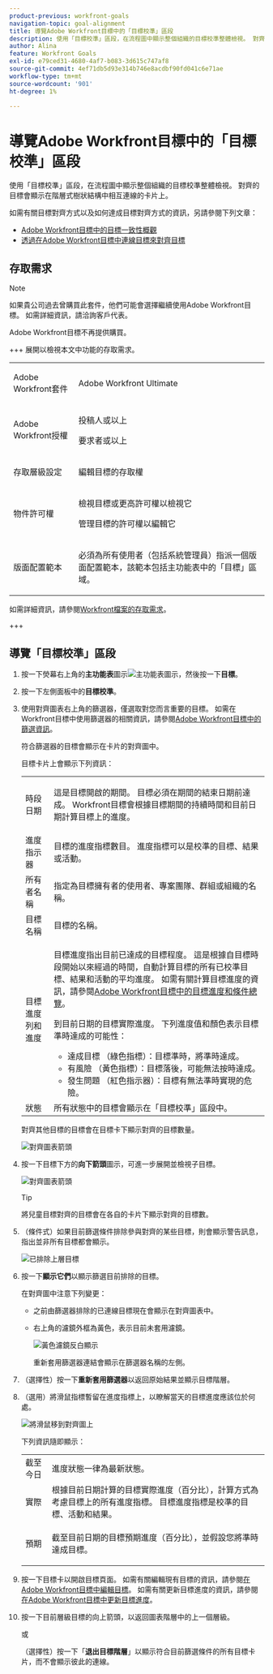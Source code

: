 ```yaml
---
product-previous: workfront-goals
navigation-topic: goal-alignment
title: 導覽Adobe Workfront目標中的「目標校準」區段
description: 使用「目標校準」區段，在流程圖中顯示整個組織的目標校準整體檢視。 對齊的目標會顯示在階層式樹狀結構中相互連線的卡片上。
author: Alina
feature: Workfront Goals
exl-id: e79ced31-4680-4af7-b083-3d615c747af8
source-git-commit: 4ef71db5d93e314b746e8acdbf90fd041c6e71ae
workflow-type: tm+mt
source-wordcount: '901'
ht-degree: 1%

---
```


# 導覽Adobe Workfront目標中的「目標校準」區段

<!--Audited P&P only: 4/2025-->

使用「目標校準」區段，在流程圖中顯示整個組織的目標校準整體檢視。 對齊的目標會顯示在階層式樹狀結構中相互連線的卡片上。

如需有關目標對齊方式以及如何達成目標對齊方式的資訊，另請參閱下列文章：

* [Adobe Workfront目標中的目標一致性概觀](../../workfront-goals/goal-alignment/goal-alignment-overview.md)
* [透過在Adobe Workfront目標中連線目標來對齊目標](../../workfront-goals/goal-alignment/align-goals-by-connecting-them.md)

## 存取需求

>[!NOTE]
>
>如果貴公司過去曾購買此套件，他們可能會選擇繼續使用Adobe Workfront目標。 如需詳細資訊，請洽詢客戶代表。
>
>Adobe Workfront目標不再提供購買。

+++ 展開以檢視本文中功能的存取需求。 

<table style="table-layout:auto"> 
 <col> 
 <col> 
 <tbody> 
  <tr>
  <td> <p>Adobe Workfront套件</p> </td> 
   <td> 
   <p>Adobe Workfront Ultimate</p>
   </td> 
  </tr> 
  <tr> 
   <td> <p>Adobe Workfront授權</p> </td> 
   <td> <p>投稿人或以上</p> 
     <p>要求者或以上</p> </td> 
  </tr>

<td><p>存取層級設定</p> </td> 
   <td> <p>編輯目標的存取權</p> </td> 
  </tr> 
  <tr> 
   <td> <p>物件許可權 </p> </td> 
   <td> <p>檢視目標或更高許可權以檢視它</p>
<p>管理目標的許可權以編輯它</p>
  <tr>
   <td role="rowheader"><p>版面配置範本</p></td>
   <td> <p>必須為所有使用者（包括系統管理員）指派一個版面配置範本，該範本包括主功能表中的「目標」區域。 </p>  
</td>
  </tr>
 </tbody> 
</table>

如需詳細資訊，請參閱[Workfront檔案的存取需求](/help/quicksilver/administration-and-setup/add-users/access-levels-and-object-permissions/access-level-requirements-in-documentation.md)。

+++ 

<!--Old:

<table style="table-layout:auto">
<col>
</col>
<col>
</col>
<tbody>
<tr>
<td role="rowheader">Adobe Workfront plan*</td>
<td> 
   <p>For the new plan and license structure:
  <ul><li>An Ultimate plan </li></ul>
   </p>
<p>For the current plan and license structure: 
<ul><li> A Pro or higher </li>
  <li>An Adobe Workfront Goals license in addition to a Workfront license.</li></ul></p>
   </td> 
</tr>
<tr>
<td role="rowheader">Adobe Workfront license*</td>
<td>
<p>New license: Contributor or higher</p>
Or
<p>Current license: Request or higher</p>  </td>
</tr>
<tr>
<td role="rowheader">Product*</td>
<td>
  <p> New product requirement: Workfront</p>
  Or
  <p>Current product requirement: In addition to a Workfront license, you must purchase a license for Adobe Workfront Goals. </p> <p>For information, see <a href="../../workfront-goals/goal-management/access-needed-for-wf-goals.md" class="MCXref xref">Requirements to use Workfront Goals</a>. </p> </td>
</tr>
<tr>
<td role="rowheader">Access level</td>
<td> <p>Edit access to Goals</p> </td>
</tr>
<tr data-mc-conditions="">
<td role="rowheader">Object permissions</td>
<td>
<div>
<p>View or higher permissions to the goal to view it</p>
<p>Manage permissions to the goal to edit it</p>
<p>For information about sharing goals, see <a href="../../workfront-goals/workfront-goals-settings/share-a-goal.md" class="MCXref xref">Share a goal in Workfront Goals</a>. </p>
</div> </td>
</tr>
<tr>
<td role="rowheader"><p>Layout template</p></td>
<td> <p>All users, including Workfront administrators,  must be assigned a layout template that includes the Goals area in the Main Menu. </p>  
</td>
</tr>
</tbody>
</table>-->

## 導覽「目標校準」區段

1. 按一下熒幕右上角的&#x200B;**主功能表**&#x200B;圖示![主功能表圖示](../goal-alignment/assets/dots-main-menu-icon.png)，然後按一下&#x200B;**目標**。
   <!-- Add this when Shell is available to all: or (if available), click the **Main Menu** icon ![Main menu icon](../goal-alignment/assets/three-line-main-menu-icon.png) in the upper-left corner)
   -->
1. 按一下左側面板中的&#x200B;**目標校準**。
1. 使用對齊圖表右上角的篩選器，僅選取對您而言重要的目標。 如需在Workfront目標中使用篩選器的相關資訊，請參閱[Adobe Workfront目標中的篩選資訊](../../workfront-goals/goal-management/filter-information-wf-goals.md)。

   符合篩選器的目標會顯示在卡片的對齊圖中。

   目標卡片上會顯示下列資訊：

   <table style="table-layout:auto"> 
    <col> 
    <col> 
    <tbody> 
     <tr> 
      <td role="rowheader">時段日期 </td> 
      <td> <p>這是目標開啟的期間。 目標必須在期間的結束日期前達成。 Workfront目標會根據目標期間的持續時間和目前日期計算目標上的進度。</p> </td> 
     </tr> 
     <tr> 
      <td role="rowheader">進度指示器</td> 
      <td>目標的進度指標數目。 進度指標可以是校準的目標、結果或活動。 </td> 
     </tr> 
     <tr> 
      <td role="rowheader">所有者名稱</td> 
      <td>指定為目標擁有者的使用者、專案團隊、群組或組織的名稱。 </td> 
     </tr> 
     <tr> 
      <td role="rowheader">目標名稱</td> 
      <td>目標的名稱。 </td> 
     </tr> 
     <tr> 
      <td role="rowheader">目標進度列<span>和進度</span></td> 
      <td> <p>目標進度指出目前已達成的目標程度。 這是根據自目標時段開始以來經過的時間，自動計算目標的所有已校準目標、結果和活動的平均進度。 如需有關計算目標進度的資訊，請參閱<a href="../../workfront-goals/goal-management/calculate-goal-progress.md" class="MCXref xref">Adobe Workfront目標中的目標進度和條件總覽</a>。 </p> 
       <div> 
        <p>到目前日期的目標實際進度。 下列進度值和顏色表示目標準時達成的可能性： </p> 
        <ul> 
         <li><span>達成目標</span> （綠色指標）：目標準時，將準時達成。</li> 
         <li> <span>有風險</span> （黃色指標）：目標落後，可能無法按時達成。</li> 
         <li> <span>發生問題</span> （紅色指示器）：目標有無法準時實現的危險。 </li> 
        </ul> 
       </div> </td> 
     </tr> <!--
      <tr data-mc-conditions="QuicksilverOrClassic.Draft mode"> 
       <td role="rowheader">Updated on date </td> 
       <td> <p>The date when the goal was last updated</p> <p>(NOTE: drafted because I think this was removed with the alignment chart redesign - 21.1) </p> </td> 
      </tr>
     --> 
     <tr> 
      <td role="rowheader">狀態</td> 
      <td>所有狀態中的<span>目標會顯示在「目標校準」區段中。</span> </td> 
     </tr> 
    </tbody> 
   </table>

   對齊其他目標的目標會在目標卡下顯示對齊的目標數量。

   ![對齊圖表箭頭](assets/alignment-chart-arrow-for-aligned-goals-highlighted-350x241.png)

1. 按一下目標下方的&#x200B;**向下箭頭**&#x200B;圖示，可進一步展開並檢視子目標。

   ![對齊圖表箭頭](assets/alignment-chart-arrow-for-aligned-goals-highlighted-350x241.png)

   >[!TIP]
   >
   >將兒童目標對齊的目標會在各自的卡片下顯示對齊的目標數。

1. （條件式）如果目前篩選條件排除參與對齊的某些目標，則會顯示警告訊息，指出並非所有目標都會顯示。

   ![已排除上層目標](assets/parent-goal-excluded-by-filter-alignment-section-350x230.png)

1. 按一下&#x200B;**顯示它們**&#x200B;以顯示篩選目前排除的目標。

   在對齊圖中注意下列變更：

   * 之前由篩選器排除的已連線目標現在會顯示在對齊圖表中。
   * 右上角的濾鏡外框為黃色，表示目前未套用濾鏡。

     ![黃色濾鏡反白顯示](assets/reapply-filter-link-and-yellow-filter-highlight-350x120.png)

     重新套用篩選器連結會顯示在篩選器名稱的左側。

1. （選擇性）按一下&#x200B;**重新套用篩選器**&#x200B;以返回原始結果並顯示目標階層。
1. （選用）將滑鼠指標暫留在進度指標上，以瞭解當天的目標進度應該位於何處。

   ![將滑鼠移到對齊圖](assets/progress-mouse-over-alignment-chart-350x163.png)上

   下列資訊隨即顯示：

   <table style="table-layout:auto"> 
    <col> 
    <col> 
    <tbody> 
     <tr> 
      <td role="rowheader">截至今日</td> 
      <td>進度狀態一律為最新狀態。 </td> 
     </tr> 
     <tr> 
      <td role="rowheader"><span>實際</span> </td> 
      <td>根據目前日期計算的目標實際進度（百分比），計算方式為考慮目標上的所有進度指標。 目標進度指標是校準的目標、活動和結果。 </td> 
     </tr> 
     <tr> 
      <td role="rowheader">預期</td> 
      <td> <p>截至目前日期的目標預期進度（百分比），並假設您將準時達成目標。</p> </td> 
     </tr> 
    </tbody> 
   </table>

1. 按一下目標卡以開啟目標頁面。 如需有關編輯現有目標的資訊，請參閱[在Adobe Workfront目標中編輯目標](../../workfront-goals/goal-management/edit-goals.md)。 如需有關更新目標進度的資訊，請參閱[在Adobe Workfront目標中更新目標進度](../../workfront-goals/goal-review-and-workfront-goals-sections/check-in-goals.md)。

1. 按一下目前層級目標的向上箭頭，以返回圖表階層中的上一個層級。

   或

   （選擇性）按一下「**退出目標階層**」以顯示符合目前篩選條件的所有目標卡片，而不會顯示彼此的連線。


